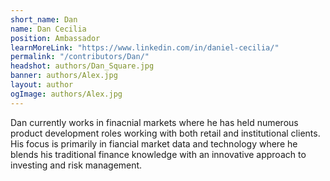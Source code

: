 ```yaml
---
short_name: Dan
name: Dan Cecilia
position: Ambassador 
learnMoreLink: "https://www.linkedin.com/in/daniel-cecilia/"
permalink: "/contributors/Dan/"
headshot: authors/Dan_Square.jpg
banner: authors/Alex.jpg
layout: author
ogImage: authors/Alex.jpg
---
```

Dan currently works in finacnial markets where he has held numerous product development roles working with both retail and institutional clients. His focus is primarily in fiancial market data and technology where he blends his traditional finance knowledge with an innovative approach to investing and risk management.   

